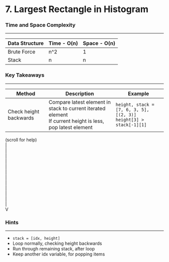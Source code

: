 # 7. Largest Rectangle in Histogram

### Time and Space Complexity
---
| Data Structure | Time - O(n) | Space - O(n) | 
|--- |--- |--- | 
| Brute Force | n^2 | 1 | 
| Stack | n | n |

### Key Takeaways
---
| Method | Description | Example | 
|--- |--- |--- | 
| Check height backwards | Compare latest element in stack to current iterated element <br/> If current height is less, pop latest element | `height, stack = [7, 6, 3, 5], [(2, 3)]` <br/> `height[3] > stack[-1][1]` | 

(scroll for help)<br />
|<br />
|<br />
|<br />
|<br />
|<br />
|<br />
|<br />
|<br />
|<br />
|<br />
|<br />
|<br />
V
 
### Hints
---
- `stack = [idx, height]`
- Loop normally, checking height backwards
- Run through remaining stack, after loop
- Keep another idx variable, for popping items
